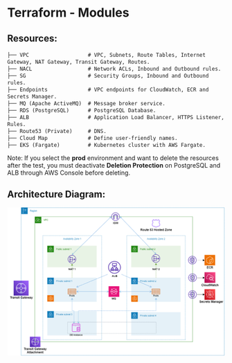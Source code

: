 # Terraform - Modules
## Resources:
```
├── VPC                   # VPC, Subnets, Route Tables, Internet Gateway, NAT Gateway, Transit Gateway, Routes.
├── NACL                  # Network ACLs, Inbound and Outbound rules.
├── SG                    # Security Groups, Inbound and Outbound rules.
├── Endpoints             # VPC endpoints for CloudWatch, ECR and Secrets Manager.
├── MQ (Apache ActiveMQ)  # Message broker service.
├── RDS (PostgreSQL)      # PostgreSQL Database.
├── ALB                   # Application Load Balancer, HTTPS Listener, Rules.
├── Route53 (Private)     # DNS.
├── Cloud Map             # Define user-friendly names.
├── EKS (Fargate)         # Kubernetes cluster with AWS Fargate.
```
Note: If you select the **prod** environment and want to delete the resources after the test, you must deactivate **Deletion Protection** on PostgreSQL and ALB through AWS Console before deleting.

## Architecture Diagram:
![](https://github.com/kloudpepper/IaC/blob/main/Terraform/images/architecture_diagram.png)